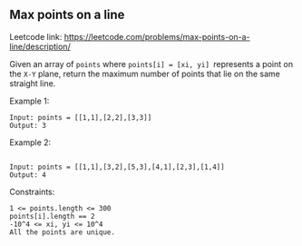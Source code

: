 ## Max points on a line

Leetcode link: https://leetcode.com/problems/max-points-on-a-line/description/

Given an array of `points` where `points[i] = [xi, yi] `represents a point on the `X-Y` plane, return the maximum number of points that lie on the same straight line.

Example 1:

```
Input: points = [[1,1],[2,2],[3,3]]
Output: 3
```

Example 2:

```

Input: points = [[1,1],[3,2],[5,3],[4,1],[2,3],[1,4]]
Output: 4
```

Constraints:

```
1 <= points.length <= 300
points[i].length == 2
-10^4 <= xi, yi <= 10^4
All the points are unique.
```
